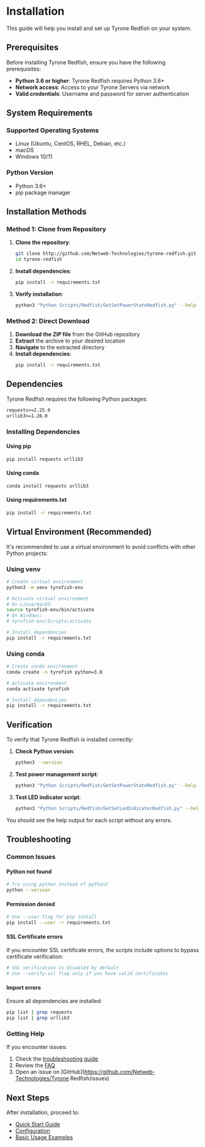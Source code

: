 # Installation

This guide will help you install and set up Tyrone Redfish on your system.

## Prerequisites

Before installing Tyrone Redfish, ensure you have the following prerequisites:

- **Python 3.6 or higher**: Tyrone Redfish requires Python 3.6+
- **Network access**: Access to your Tyrone Servers via network
- **Valid credentials**: Username and password for server authentication

## System Requirements

### Supported Operating Systems
- Linux (Ubuntu, CentOS, RHEL, Debian, etc.)
- macOS
- Windows 10/11

### Python Version
- Python 3.6+
- pip package manager

## Installation Methods

### Method 1: Clone from Repository

1. **Clone the repository**:
   ```bash
   git clone http://github.com/Netweb-Technologies/tyrone-redfish.git
   cd tyrone-redfish
   ```

2. **Install dependencies**:
   ```bash
   pip install -r requirements.txt
   ```

3. **Verify installation**:
   ```bash
   python3 "Python Scripts/Redfish/GetSetPowerStateRedfish.py" --help
   ```

### Method 2: Direct Download

1. **Download the ZIP file** from the GitHub repository
2. **Extract** the archive to your desired location
3. **Navigate** to the extracted directory
4. **Install dependencies**:
   ```bash
   pip install -r requirements.txt
   ```

## Dependencies

Tyrone Redfish requires the following Python packages:

```txt
requests>=2.25.0
urllib3>=1.26.0
```

### Installing Dependencies

#### Using pip
```bash
pip install requests urllib3
```

#### Using conda
```bash
conda install requests urllib3
```

#### Using requirements.txt
```bash
pip install -r requirements.txt
```

## Virtual Environment (Recommended)

It's recommended to use a virtual environment to avoid conflicts with other Python projects:

### Using venv
```bash
# Create virtual environment
python3 -m venv tyrofish-env

# Activate virtual environment
# On Linux/macOS:
source tyrofish-env/bin/activate
# On Windows:
# tyrofish-env\Scripts\activate

# Install dependencies
pip install -r requirements.txt
```

### Using conda
```bash
# Create conda environment
conda create -n tyrofish python=3.8

# Activate environment
conda activate tyrofish

# Install dependencies
pip install -r requirements.txt
```

## Verification

To verify that Tyrone Redfish is installed correctly:

1. **Check Python version**:
   ```bash
   python3 --version
   ```

2. **Test power management script**:
   ```bash
   python3 "Python Scripts/Redfish/GetSetPowerStateRedfish.py" --help
   ```

3. **Test LED indicator script**:
   ```bash
   python3 "Python Scripts/Redfish/GetSetLedIndicatorRedfish.py" --help
   ```

You should see the help output for each script without any errors.

## Troubleshooting

### Common Issues

#### Python not found
```bash
# Try using python instead of python3
python --version
```

#### Permission denied
```bash
# Use --user flag for pip install
pip install --user -r requirements.txt
```

#### SSL Certificate errors
If you encounter SSL certificate errors, the scripts include options to bypass certificate verification:
```bash
# SSL verification is disabled by default
# Use --verify-ssl flag only if you have valid certificates
```

#### Import errors
Ensure all dependencies are installed:
```bash
pip list | grep requests
pip list | grep urllib3
```

### Getting Help

If you encounter issues:

1. Check the [troubleshooting guide](../examples/advanced.md#troubleshooting)
2. Review the [FAQ](../examples/basic-usage.md#frequently-asked-questions)
3. Open an issue on [GitHub](https://github.com/Netweb-Technologies/Tyrone Redfish/issues)

## Next Steps

After installation, proceed to:

- [Quick Start Guide](quick-start.md)
- [Configuration](configuration.md)
- [Basic Usage Examples](../examples/basic-usage.md)
